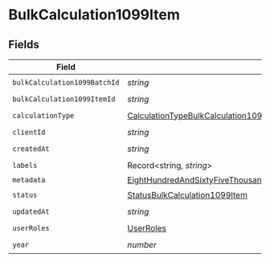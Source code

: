 # BulkCalculation1099Item


## Fields

| Field                                                                                                                                                                                                                                                         | Type                                                                                                                                                                                                                                                          | Required                                                                                                                                                                                                                                                      | Description                                                                                                                                                                                                                                                   |
| ------------------------------------------------------------------------------------------------------------------------------------------------------------------------------------------------------------------------------------------------------------- | ------------------------------------------------------------------------------------------------------------------------------------------------------------------------------------------------------------------------------------------------------------- | ------------------------------------------------------------------------------------------------------------------------------------------------------------------------------------------------------------------------------------------------------------- | ------------------------------------------------------------------------------------------------------------------------------------------------------------------------------------------------------------------------------------------------------------- |
| `bulkCalculation1099BatchId`                                                                                                                                                                                                                                  | *string*                                                                                                                                                                                                                                                      | :heavy_check_mark:                                                                                                                                                                                                                                            | N/A                                                                                                                                                                                                                                                           |
| `bulkCalculation1099ItemId`                                                                                                                                                                                                                                   | *string*                                                                                                                                                                                                                                                      | :heavy_check_mark:                                                                                                                                                                                                                                            | N/A                                                                                                                                                                                                                                                           |
| `calculationType`                                                                                                                                                                                                                                             | [CalculationTypeBulkCalculation1099Item](../../models/shared/calculationtypebulkcalculation1099item.md)                                                                                                                                                       | :heavy_check_mark:                                                                                                                                                                                                                                            | N/A                                                                                                                                                                                                                                                           |
| `clientId`                                                                                                                                                                                                                                                    | *string*                                                                                                                                                                                                                                                      | :heavy_check_mark:                                                                                                                                                                                                                                            | N/A                                                                                                                                                                                                                                                           |
| `createdAt`                                                                                                                                                                                                                                                   | *string*                                                                                                                                                                                                                                                      | :heavy_check_mark:                                                                                                                                                                                                                                            | N/A                                                                                                                                                                                                                                                           |
| `labels`                                                                                                                                                                                                                                                      | Record<string, *string*>                                                                                                                                                                                                                                      | :heavy_check_mark:                                                                                                                                                                                                                                            | N/A                                                                                                                                                                                                                                                           |
| `metadata`                                                                                                                                                                                                                                                    | [EightHundredAndSixtyFiveThousandNineHundredAndSixtyNinebc2d9a3cb12c3263d4f941da6e1c7783024804b469db4a6eab9bc12f14](../../models/shared/eighthundredandsixtyfivethousandninehundredandsixtyninebc2d9a3cb12c3263d4f941da6e1c7783024804b469db4a6eab9bc12f14.md) | :heavy_minus_sign:                                                                                                                                                                                                                                            | N/A                                                                                                                                                                                                                                                           |
| `status`                                                                                                                                                                                                                                                      | [StatusBulkCalculation1099Item](../../models/shared/statusbulkcalculation1099item.md)                                                                                                                                                                         | :heavy_check_mark:                                                                                                                                                                                                                                            | N/A                                                                                                                                                                                                                                                           |
| `updatedAt`                                                                                                                                                                                                                                                   | *string*                                                                                                                                                                                                                                                      | :heavy_check_mark:                                                                                                                                                                                                                                            | N/A                                                                                                                                                                                                                                                           |
| `userRoles`                                                                                                                                                                                                                                                   | [UserRoles](../../models/shared/userroles.md)                                                                                                                                                                                                                 | :heavy_check_mark:                                                                                                                                                                                                                                            | N/A                                                                                                                                                                                                                                                           |
| `year`                                                                                                                                                                                                                                                        | *number*                                                                                                                                                                                                                                                      | :heavy_check_mark:                                                                                                                                                                                                                                            | N/A                                                                                                                                                                                                                                                           |